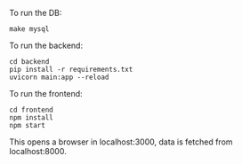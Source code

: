 To run the DB:
```shell
make mysql
```

To run the backend:
```shell
cd backend
pip install -r requirements.txt
uvicorn main:app --reload
```

To run the frontend:
```shell
cd frontend
npm install
npm start
```

This opens a browser in localhost:3000, data is fetched from localhost:8000.
